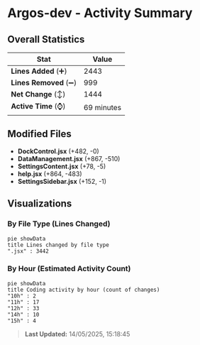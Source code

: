 # Argos-dev - Activity Summary 

## Overall Statistics

| Stat                   | Value                                                             |
| ---------------------- | ----------------------------------------------------------------- |
| **Lines Added** (➕)   | 2443                                          |
| **Lines Removed** (➖) | 999                                        |
| **Net Change** (↕)    | 1444                |
| **Active Time** (⌚)   | 69 minutes |


## Modified Files
- **DockControl.jsx** (+482, -0)
- **DataManagement.jsx** (+867, -510)
- **SettingsContent.jsx** (+78, -5)
- **help.jsx** (+864, -483)
- **SettingsSidebar.jsx** (+152, -1)

## Visualizations

### By File Type (Lines Changed)

```mermaid
pie showData
title Lines changed by file type
".jsx" : 3442
```

### By Hour (Estimated Activity Count)

```mermaid
pie showData
title Coding activity by hour (count of changes)
"10h" : 2
"11h" : 17
"12h" : 33
"14h" : 10
"15h" : 4
```


> **Last Updated:** 14/05/2025, 15:18:45
